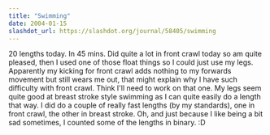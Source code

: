```yaml
---
title: "Swimming"
date: 2004-01-15
slashdot_url: https://slashdot.org/journal/58405/swimming
---
```


<p>20 lengths today. In 45 mins. Did quite a lot in front crawl today so am quite pleased, then I used one of those float things so I could just use my legs. Apparently my kicking for front crawl adds nothing to my forwards movement but still wears me out, that might explain why I have such difficulty with front crawl. Think I'll need to work on that one. My legs seem quite good at breast stroke style swimming as I can quite easily do a length that way. I did do a couple of really fast lengths (by my standards), one in front crawl, the other in breast stroke. Oh, and just because I like being a bit sad sometimes, I counted some of the lengths in binary.<nobr> </nobr>:D</p>

